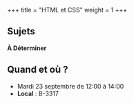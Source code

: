+++
title = "HTML et CSS"
weight = 1
+++


## Sujets

**À Déterminer**

## Quand et où ?

* Mardi 23 septembre de 12:00 à 14:00
* **Local** : B-3317





